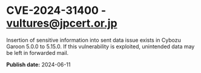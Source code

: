 # CVE-2024-31400 - vultures@jpcert.or.jp

Insertion of sensitive information into sent data issue exists in Cybozu Garoon 5.0.0 to 5.15.0. If this vulnerability is exploited, unintended data may be left in forwarded mail.

**Publish date:** 2024-06-11
